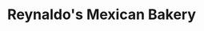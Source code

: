 ---
title: "Reynaldo's Mexican Bakery"
url: /carpinteria/reynaldos-mexican-bakery/
shop: Bäckerei
---